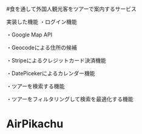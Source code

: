 #食を通して外国人観光客をツアーで案内するサービス

実装した機能
・ログイン機能

・Google Map API

・Geocodeによる住所の候補


・Stripeによるクレジットカード決済機能


・DatePicekerによるカレンダー機能


・ツアーを検索する機能


・ツアーをフィルタリングして検索を最適化する機能

# AirPikachu
